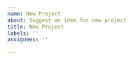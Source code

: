 ```yaml
---
name: New Project
about: Suggest an idea for new project
title: New Project
labels: ''
assignees: ''

---
```



